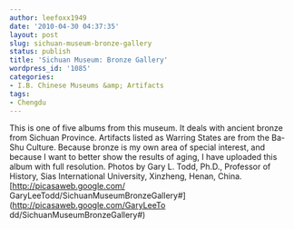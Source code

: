 ```yaml
---
author: leefoxx1949
date: '2010-04-30 04:37:35'
layout: post
slug: sichuan-museum-bronze-gallery
status: publish
title: 'Sichuan Museum: Bronze Gallery'
wordpress_id: '1085'
categories:
- I.B. Chinese Museums &amp; Artifacts
tags:
- Chengdu
---
```


This is one of five albums from this museum. It deals with ancient bronze from
Sichuan Province. Artifacts listed as Warring States are from the Ba-Shu
Culture. Because bronze is my own area of special interest, and because I want
to better show the results of aging, I have uploaded this album with full
resolution. Photos by Gary L. Todd, Ph.D., Professor of History, Sias
International University, Xinzheng, Henan, China.[http://picasaweb.google.com/
GaryLeeTodd/SichuanMuseumBronzeGallery#](http://picasaweb.google.com/GaryLeeTo
dd/SichuanMuseumBronzeGallery#)

